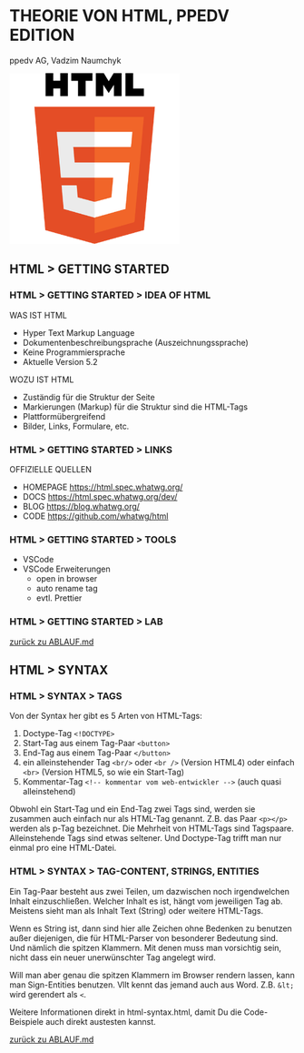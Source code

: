 # THEORIE VON HTML, PPEDV EDITION

ppedv AG, Vadzim Naumchyk

<!-- ![html-logo](html-images/html-logo.png) -->

<img src="html-images/html-logo.png" alt="html-logo" height="300"/>

## HTML > GETTING STARTED

<!-- #region IDEA -->


### HTML > GETTING STARTED > IDEA OF HTML

WAS IST HTML

- Hyper Text Markup Language
- Dokumentenbeschreibungsprache (Auszeichnungssprache)
- Keine Programmiersprache
- Aktuelle Version 5.2

WOZU IST HTML

- Zuständig für die Struktur der Seite
- Markierungen (Markup) für die Struktur sind die HTML-Tags
- Plattformübergreifend
- Bilder, Links, Formulare, etc.

<!-- #endregion -->
<!-- #region LINKS -->

### HTML > GETTING STARTED > LINKS

OFFIZIELLE QUELLEN

- HOMEPAGE <https://html.spec.whatwg.org/>
- DOCS <https://html.spec.whatwg.org/dev/>
- BLOG <https://blog.whatwg.org/>
- CODE <https://github.com/whatwg/html>

<!--
http://html5test.com
Html5test: zeigt wie gut mein Browser HTML5 unterstützt.
http://validator.w3.org/
Validator: Überprüft das Markup (HTML, XHTML, ...) von Webdokumenten.
https://html.spec.whatwg.org/multipage/ (HTML Living Standard)
https://www.w3.org/html/
Grammatikkenner
http://html5test.com/
Was kann welcher Browser
http://csszengarden.com/
Für CSS Beispiele
 -->

<!-- #endregion -->
<!-- #region TOOLS -->

### HTML > GETTING STARTED > TOOLS

- VSCode
- VSCode Erweiterungen
  - open in browser
  - auto rename tag
  - evtl. Prettier

<!-- #endregion -->
<!-- #region LAB -->

### HTML > GETTING STARTED > LAB

[zurück zu ABLAUF.md](../ABLAUF.md#m01--html-getting-started)

<!-- #endregion -->

## HTML > SYNTAX

<!-- #region TAGS -->

### HTML > SYNTAX > TAGS

Von der Syntax her gibt es 5 Arten von HTML-Tags:

1. Doctype-Tag `<!DOCTYPE>`
2. Start-Tag aus einem Tag-Paar `<button>`
3. End-Tag aus einem Tag-Paar `</button>`
4. ein alleinstehender Tag `<br/>` oder `<br />` (Version HTML4) oder einfach `<br>` (Version HTML5, so wie ein Start-Tag)
5. Kommentar-Tag `<!-- kommentar vom web-entwickler -->` (auch quasi alleinstehend)

Obwohl ein Start-Tag und ein End-Tag zwei Tags sind, werden sie zusammen auch einfach nur als HTML-Tag genannt. Z.B. das Paar `<p></p>` werden als p-Tag bezeichnet. Die Mehrheit von HTML-Tags sind Tagspaare. Alleinstehende Tags sind etwas seltener. Und Doctype-Tag trifft man nur einmal pro eine HTML-Datei.

<!-- #endregion -->
<!-- #region CONTENT -->

### HTML > SYNTAX > TAG-CONTENT, STRINGS, ENTITIES

Ein Tag-Paar besteht aus zwei Teilen, um dazwischen noch irgendwelchen Inhalt einzuschließen. Welcher Inhalt es ist, hängt vom jeweiligen Tag ab. Meistens sieht man als Inhalt Text (String) oder weitere HTML-Tags.

Wenn es String ist, dann sind hier alle Zeichen ohne Bedenken zu benutzen außer diejenigen, die für HTML-Parser von besonderer Bedeutung sind. Und nämlich die spitzen Klammern. Mit denen muss man vorsichtig sein, nicht dass ein neuer unerwünschter Tag angelegt wird.

Will man aber genau die spitzen Klammern im Browser rendern lassen, kann man Sign-Entities benutzen. Vllt kennt das jemand auch aus Word. Z.B. `&lt;` wird gerendert als `<`.

Weitere Informationen direkt in html-syntax.html, damit Du die Code-Beispiele auch direkt austesten kannst.

[zurück zu ABLAUF.md](../ABLAUF.md#m04--html-syntax)

<!-- #endregion -->
